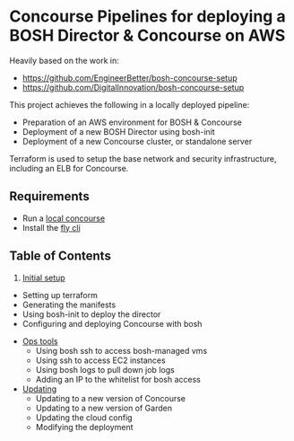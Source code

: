 Concourse Pipelines for deploying a BOSH Director & Concourse on AWS
===================================

Heavily based on the work in:
- https://github.com/EngineerBetter/bosh-concourse-setup
- https://github.com/DigitalInnovation/bosh-concourse-setup

This project achieves the following in a locally deployed pipeline:

- Preparation of an AWS environment for BOSH & Concourse
- Deployment of a new BOSH Director using bosh-init
- Deployment of a new Concourse cluster, or standalone server

Terraform is used to setup the base network and security infrastructure, including an ELB for Concourse.

Requirements
-----

- Run a [local concourse](https://concourse.ci/vagrant.html)
- Install the [fly cli](https://concourse.ci/fly-cli.html)

Table of Contents
-----

1. [Initial setup](/docs/setup.md)
  * Setting up terraform
  * Generating the manifests
  * Using bosh-init to deploy the director
  * Configuring and deploying Concourse with bosh
- [Ops tools](/docs/ops.md)
  * Using bosh ssh to access bosh-managed vms
  * Using ssh to access EC2 instances
  * Using bosh logs to pull down job logs
  * Adding an IP to the whitelist for bosh access
- [Updating](/docs/updating.md)
  * Updating to a new version of Concourse
  * Updating to a new version of Garden
  * Updating the cloud config
  * Modifying the deployment
